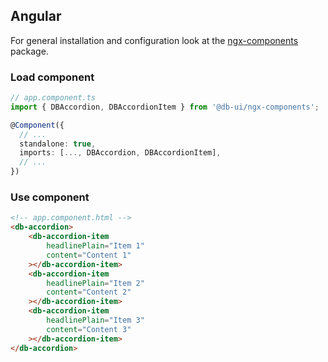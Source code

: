 ## Angular

For general installation and configuration look at the [ngx-components](https://www.npmjs.com/package/@db-ui/ngx-components) package.

### Load component

```ts app.component.ts
// app.component.ts
import { DBAccordion, DBAccordionItem } from '@db-ui/ngx-components';

@Component({
  // ...
  standalone: true,
  imports: [..., DBAccordion, DBAccordionItem],
  // ...
})
```

### Use component

```html app.component.html
<!-- app.component.html -->
<db-accordion>
	<db-accordion-item
		headlinePlain="Item 1"
		content="Content 1"
	></db-accordion-item>
	<db-accordion-item
		headlinePlain="Item 2"
		content="Content 2"
	></db-accordion-item>
	<db-accordion-item
		headlinePlain="Item 3"
		content="Content 3"
	></db-accordion-item>
</db-accordion>
```
